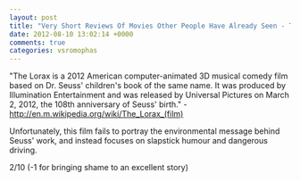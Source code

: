 ```yaml
---
layout: post
title: "Very Short Reviews Of Movies Other People Have Already Seen - The Lorax [2012]"
date: 2012-08-10 13:02:14 +0000
comments: true
categories: vsromophas
---
```


"The Lorax is a 2012 American computer-animated 3D musical comedy film based on Dr. Seuss' children's book of the same name. It was produced by Illumination Entertainment and was released by Universal Pictures on March 2, 2012, the 108th anniversary of Seuss' birth." - http://en.m.wikipedia.org/wiki/The_Lorax_(film)

Unfortunately, this film fails to portray the environmental message behind Seuss' work, and instead focuses on slapstick humour and dangerous driving.

2/10 (-1 for bringing shame to an excellent story)